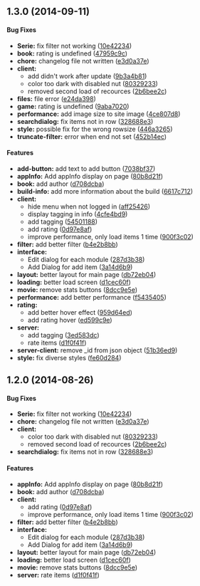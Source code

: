 ## 1.3.0 (2014-09-11)


#### Bug Fixes

* **Serie:** fix filter not working ([10e42234](https://github.com/Opiskull/one4all/commit/10e4223407fd900323db871c751f0e2e7e220cf0))
* **book:** rating is undefined ([47959c9c](https://github.com/Opiskull/one4all/commit/47959c9c130fe25df98473ad9eb78c8b17a9aefd))
* **chore:** changelog file not written ([e3d0a37e](https://github.com/Opiskull/one4all/commit/e3d0a37e65418a3a1fc970776ea03952efe2c9b5))
* **client:**
  * add didn't work after update ([9b3a4b81](https://github.com/Opiskull/one4all/commit/9b3a4b81770898f64d8da612397d60151a04fdd3))
  * color too dark with disabled nut ([80329233](https://github.com/Opiskull/one4all/commit/80329233e8fe93898fd125def995f4f835030f86))
  * removed second load of recources ([2b6bee2c](https://github.com/Opiskull/one4all/commit/2b6bee2c7caa14c19fadb2b42b35cc41f4422ced))
* **files:** file error ([e24da398](https://github.com/Opiskull/one4all/commit/e24da398fcf0c510eb8a2cd40543a6f1deb402e3))
* **game:** rating is undefined ([9aba7020](https://github.com/Opiskull/one4all/commit/9aba7020c1ad2b8bf3000230d8ea82e86d2c7840))
* **performance:** add image size to site image ([4ce807d8](https://github.com/Opiskull/one4all/commit/4ce807d8b32973253dd0b0c2c8a8e1c60ee26511))
* **searchdialog:** fix items not in row ([328688e3](https://github.com/Opiskull/one4all/commit/328688e3f1fe9996d136d96b5cc21c7c27087811))
* **style:** possible fix for the wrong rowsize ([446a3265](https://github.com/Opiskull/one4all/commit/446a3265b820a047f42f8abf7b28627f2a2beaf6))
* **truncate-filter:** error when end not set ([452b14ec](https://github.com/Opiskull/one4all/commit/452b14ecc0096e5d414b5d9640035315dc0cc4a6))


#### Features

* **add-button:** add text to add button ([7038bf37](https://github.com/Opiskull/one4all/commit/7038bf37130532d490969cd1263113dddde3f81f))
* **appInfo:** Add appInfo display on page ([80b8d21f](https://github.com/Opiskull/one4all/commit/80b8d21f93cbe16fdd2ed032938f12ce60ece365))
* **book:** add author ([d708dcba](https://github.com/Opiskull/one4all/commit/d708dcba1069ec488009628010a2776f5e6c2373))
* **build-info:** add more information about the build ([6617c712](https://github.com/Opiskull/one4all/commit/6617c712c44bc945759228aaa879dff47fca3599))
* **client:**
  * hide menu when not logged in ([aff25426](https://github.com/Opiskull/one4all/commit/aff254262623ab309486edc94b6f57b86535c761))
  * display tagging in info ([4cfe4bd9](https://github.com/Opiskull/one4all/commit/4cfe4bd965cf8ae2c5162e8589a625beb0d9d112))
  * add tagging ([54501188](https://github.com/Opiskull/one4all/commit/54501188bb9a8dc051ab38b834ae80ff8a1b256c))
  * add rating ([0d97e8af](https://github.com/Opiskull/one4all/commit/0d97e8af3ca042022787862ba99d88ecc1f97995))
  * improve performance, only load items 1 time ([900f3c02](https://github.com/Opiskull/one4all/commit/900f3c02db763e02b71451dff725d271f7443346))
* **filter:** add better filter ([b4e2b8bb](https://github.com/Opiskull/one4all/commit/b4e2b8bbf3092132e881cfd19c28748a68395436))
* **interface:**
  * Edit dialog for each module ([287d3b38](https://github.com/Opiskull/one4all/commit/287d3b3808dd0aba14b33f8b4dec22b3b7cc743a))
  * Add Dialog for add item ([3a14d6b9](https://github.com/Opiskull/one4all/commit/3a14d6b96bc8b726ff07ab533fe1b37fb9d61540))
* **layout:** better layout for main page ([db72eb04](https://github.com/Opiskull/one4all/commit/db72eb047a7f5468cf5aa07df83ff753a7b75962))
* **loading:** better load screen ([d1cec60f](https://github.com/Opiskull/one4all/commit/d1cec60fec706d8da52cb55777d1ce7af5ac5e62))
* **movie:** remove stats buttons ([8dcc9e5e](https://github.com/Opiskull/one4all/commit/8dcc9e5ed3eed90841ba4562ab7f281b308bc3eb))
* **performance:** add better performance ([f5435405](https://github.com/Opiskull/one4all/commit/f54354054e39adecc2a3267715d29dd44bc78d42))
* **rating:**
  * add better hover effect ([959d64ed](https://github.com/Opiskull/one4all/commit/959d64edd882c56a165e02bebad1ccf73bf9c399))
  * add rating hover ([ed599c9e](https://github.com/Opiskull/one4all/commit/ed599c9e159776d287797442926ae0d5d6654ceb))
* **server:**
  * add tagging ([3ed583dc](https://github.com/Opiskull/one4all/commit/3ed583dc66fbe5e665f5e102b681d61d15ae0628))
  * rate items ([d1f0f41f](https://github.com/Opiskull/one4all/commit/d1f0f41f48c278dd2b12ad8e981e84a0825fadc1))
* **server-client:** remove _id from json object ([51b36ed9](https://github.com/Opiskull/one4all/commit/51b36ed9d985a3632917a0a8d379cc6b6051934d))
* **style:** fix diverse styles ([fe60d284](https://github.com/Opiskull/one4all/commit/fe60d284014ff34cc790a228c569b7dda6a6ebae))


## 1.2.0 (2014-08-26)


#### Bug Fixes

* **Serie:** fix filter not working ([10e42234](https://github.com/Opiskull/one4all/commit/10e4223407fd900323db871c751f0e2e7e220cf0))
* **chore:** changelog file not written ([e3d0a37e](https://github.com/Opiskull/one4all/commit/e3d0a37e65418a3a1fc970776ea03952efe2c9b5))
* **client:**
  * color too dark with disabled nut ([80329233](https://github.com/Opiskull/one4all/commit/80329233e8fe93898fd125def995f4f835030f86))
  * removed second load of recources ([2b6bee2c](https://github.com/Opiskull/one4all/commit/2b6bee2c7caa14c19fadb2b42b35cc41f4422ced))
* **searchdialog:** fix items not in row ([328688e3](https://github.com/Opiskull/one4all/commit/328688e3f1fe9996d136d96b5cc21c7c27087811))


#### Features

* **appInfo:** Add appInfo display on page ([80b8d21f](https://github.com/Opiskull/one4all/commit/80b8d21f93cbe16fdd2ed032938f12ce60ece365))
* **book:** add author ([d708dcba](https://github.com/Opiskull/one4all/commit/d708dcba1069ec488009628010a2776f5e6c2373))
* **client:**
  * add rating ([0d97e8af](https://github.com/Opiskull/one4all/commit/0d97e8af3ca042022787862ba99d88ecc1f97995))
  * improve performance, only load items 1 time ([900f3c02](https://github.com/Opiskull/one4all/commit/900f3c02db763e02b71451dff725d271f7443346))
* **filter:** add better filter ([b4e2b8bb](https://github.com/Opiskull/one4all/commit/b4e2b8bbf3092132e881cfd19c28748a68395436))
* **interface:**
  * Edit dialog for each module ([287d3b38](https://github.com/Opiskull/one4all/commit/287d3b3808dd0aba14b33f8b4dec22b3b7cc743a))
  * Add Dialog for add item ([3a14d6b9](https://github.com/Opiskull/one4all/commit/3a14d6b96bc8b726ff07ab533fe1b37fb9d61540))
* **layout:** better layout for main page ([db72eb04](https://github.com/Opiskull/one4all/commit/db72eb047a7f5468cf5aa07df83ff753a7b75962))
* **loading:** better load screen ([d1cec60f](https://github.com/Opiskull/one4all/commit/d1cec60fec706d8da52cb55777d1ce7af5ac5e62))
* **movie:** remove stats buttons ([8dcc9e5e](https://github.com/Opiskull/one4all/commit/8dcc9e5ed3eed90841ba4562ab7f281b308bc3eb))
* **server:** rate items ([d1f0f41f](https://github.com/Opiskull/one4all/commit/d1f0f41f48c278dd2b12ad8e981e84a0825fadc1))